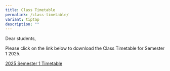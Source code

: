 ```yaml
---
title: Class Timetable
permalink: /class-timetable/
variant: tiptap
description: ""
---
```

<p>Dear students,</p>
<p></p>
<p>Please click on the link below to download the Class Timetable for Semester
1 2025.</p>
<p></p>
<p><a href="/files/2025_Sem_1_Timetable___Class___updated_30_Dec_2024.pdf" rel="noopener nofollow" target="_blank">2025 Semester 1 Timetable</a>
</p>